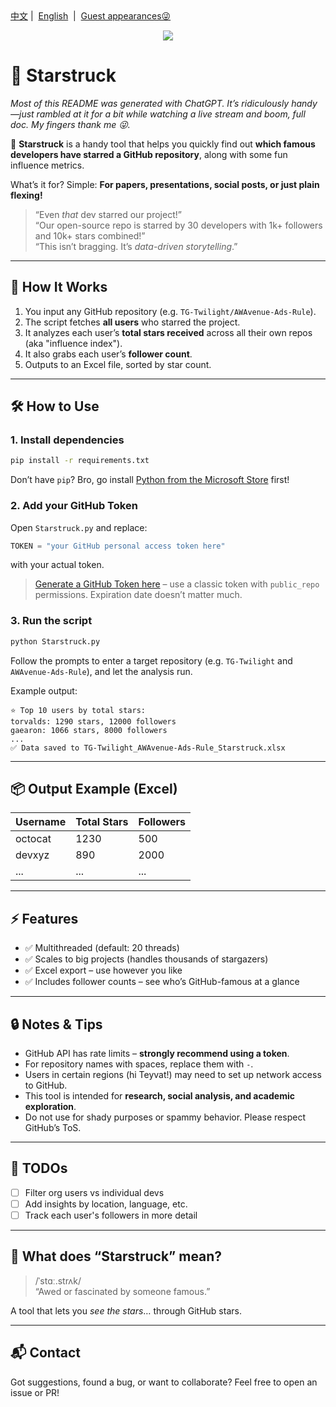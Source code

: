<div align="left">
<a href="/README.md">中文</a>&nbsp;|&nbsp;
<a href="/assets/README_en-US.md">English</a> &nbsp;|&nbsp;
<a href="https://awavenue.top/">Guest appearances😜</a> 
</div>

<p align="center">
   <img src="https://img.jsdelivr.com/raw.githubusercontent.com/TG-Twilight/Starstruck/main/assets/Starstruck.png">
</p>

# 🧊 Starstruck

*Most of this README was generated with ChatGPT. It’s ridiculously handy—just rambled at it for a bit while watching a live stream and boom, full doc. My fingers thank me 😜.*

👀 **Starstruck** is a handy tool that helps you quickly find out **which famous developers have starred a GitHub repository**, along with some fun influence metrics.

What’s it for? Simple:
**For papers, presentations, social posts, or just plain flexing!**

> “Even *that* dev starred our project!”  
> “Our open-source repo is starred by 30 developers with 1k+ followers and 10k+ stars combined!”  
> “This isn’t bragging. It’s *data-driven storytelling*.”

---

## 🧠 How It Works

1. You input any GitHub repository (e.g. `TG-Twilight/AWAvenue-Ads-Rule`).
2. The script fetches **all users** who starred the project.
3. It analyzes each user’s **total stars received** across all their own repos (aka "influence index").
4. It also grabs each user’s **follower count**.
5. Outputs to an Excel file, sorted by star count.

---

## 🛠️ How to Use

### 1. Install dependencies

```bash
pip install -r requirements.txt
```

Don’t have `pip`? Bro, go install [Python from the Microsoft Store](https://apps.microsoft.com/detail/9PNRBTZXMB4Z?hl=neutral&gl=HK&ocid=pdpshare) first!

### 2. Add your GitHub Token

Open `Starstruck.py` and replace:

```python
TOKEN = "your GitHub personal access token here"
```

with your actual token.

> [Generate a GitHub Token here](https://github.com/settings/tokens) – use a classic token with `public_repo` permissions. Expiration date doesn’t matter much.

### 3. Run the script

```bash
python Starstruck.py
```

Follow the prompts to enter a target repository (e.g. `TG-Twilight` and `AWAvenue-Ads-Rule`), and let the analysis run.

Example output:

```
⭐ Top 10 users by total stars:
torvalds: 1290 stars, 12000 followers
gaearon: 1066 stars, 8000 followers
...
✅ Data saved to TG-Twilight_AWAvenue-Ads-Rule_Starstruck.xlsx
```

---

## 📦 Output Example (Excel)

| Username | Total Stars | Followers |
|----------|-------------|-----------|
| octocat  | 1230        | 500       |
| devxyz   | 890         | 2000      |
| ...      | ...         | ...       |

---

## ⚡ Features

- ✅ Multithreaded (default: 20 threads)
- ✅ Scales to big projects (handles thousands of stargazers)
- ✅ Excel export – use however you like
- ✅ Includes follower counts – see who’s GitHub-famous at a glance

---

## 🔒 Notes & Tips

- GitHub API has rate limits – **strongly recommend using a token**.
- For repository names with spaces, replace them with `-`.
- Users in certain regions (hi Teyvat!) may need to set up network access to GitHub.
- This tool is intended for **research, social analysis, and academic exploration**.
- Do not use for shady purposes or spammy behavior. Please respect GitHub’s ToS.

---

## 📎 TODOs

- [ ] Filter org users vs individual devs
- [ ] Add insights by location, language, etc.
- [ ] Track each user's followers in more detail

---

## 🧊 What does “Starstruck” mean?

> /ˈstɑː.strʌk/  
> “Awed or fascinated by someone famous.”

A tool that lets you *see the stars*… through GitHub stars.

---

## 📬 Contact

Got suggestions, found a bug, or want to collaborate? Feel free to open an issue or PR!

